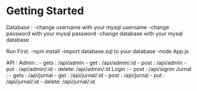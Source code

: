 # Getting Started 

Database :
-change username with your mysql username
-change password with your mysql password
-change database with your mysql database


Run First:
-npm install
-import database.sql to your database
-node App.js

API :
    Admin :
        - gets  : /api/admin
        - get   : /api/admin/:id
        - post  : /api/admin
        - put   : /api/admin/:id
        - delete: /api/admin/:id
    Login : 
        - post  : /api/signin
    Jurnal :
        - gets  : /api/jurnal
        - get   : /api/jurnal/:id
        - post  : /api/jurnal
        - put   : /api/jurnal/:id
        - delete: /api/jurnal/:id
